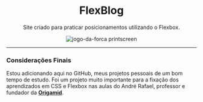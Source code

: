 <div align="center">
  
  # FlexBlog

Site criado para praticar posicionamentos utilizando o Flexbox.

<img align="center" src="https://github.com/vpena-dev/flexblog/assets/107283882/6951d627-6c94-4033-8b86-bd8b61e79eec" alt="jogo-da-forca printscreen" />


<hr>
</div>

### Considerações Finais

Estou adicionando aqui no GitHub, meus projetos pessoais de um bom tempo de estudo. Foi um projeto muito importante para a fixação dos aprendizados em CSS e Flexbox nas aulas do André Rafael, professor e fundador da <a href="https://www.origamid.com/" target="_blank">**Origamid**</a>. 
